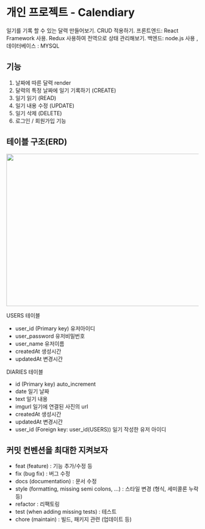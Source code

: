# 개인 프로젝트 - Calendiary

일기를 기록 할 수 있는 달력 만들어보기. CRUD 적용하기.
프론트엔드: React Framework 사용. Redux 사용하여 전역으로 상태 관리해보기.
백엔드: node.js 사용 , 데이터베이스 : MYSQL

## 기능

1. 날짜에 따른 달력 render
2. 달력의 특정 날짜에 일기 기록하기 (CREATE)
3. 일기 읽기 (READ)
4. 일기 내용 수정 (UPDATE)
5. 일기 삭제 (DELETE)
6. 로그인 / 회원가입 기능

## 테이블 구조(ERD)

<img src="https://user-images.githubusercontent.com/39851220/159119090-319651db-9cee-412e-87b9-28a220deb12b.PNG" width="700" height="400"/>

USERS 테이블
* user_id (Primary key) 유저아이디
* user_password 유저비밀번호
* user_name 유저이름
* createdAt 생성시간
* updatedAt 변경시간

DIARIES 테이블
* id (Primary key) auto_increment
* date 일기 날짜
* text 일기 내용
* imgurl 일기에 연결된 사진의 url
* createdAt 생성시간
* updatedAt 변경시간
* user_id (Foreign key: user_id(USERS)) 일기 작성한 유저 아이디

## 커밋 컨벤션을 최대한 지켜보자

- feat (feature) : 기능 추가/수정 등
- fix (bug fix) : 버그 수정
- docs (documentation) : 문서 수정
- style (formatting, missing semi colons, …) : 스타일 변경 (형식, 세미콜론 누락 등)
- refactor : 리팩토링
- test (when adding missing tests) : 테스트
- chore (maintain) : 빌드, 패키지 관련 (업데이트 등)
